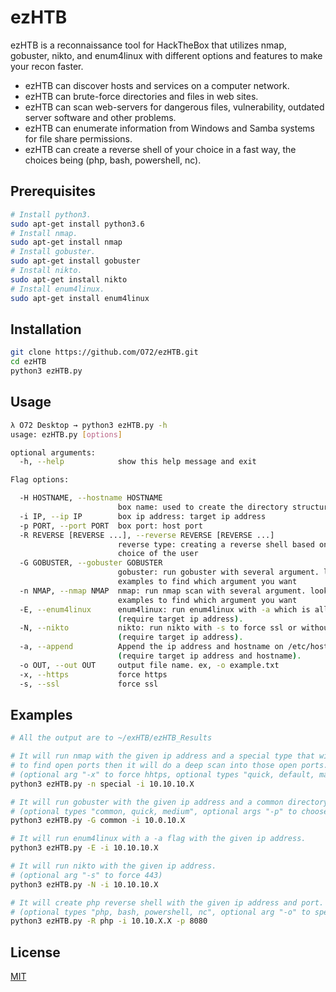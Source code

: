 # ezHTB
ezHTB is a reconnaissance tool for HackTheBox that utilizes nmap, gobuster, nikto, and enum4linux
with different options and features to make your recon faster. 

- ezHTB can discover hosts and services on a computer network.
- ezHTB can brute-force directories and files in web sites.
- ezHTB can scan web-servers for dangerous files, vulnerability, outdated server software and other problems.
- ezHTB can enumerate information from Windows and Samba systems for file share permissions.
- ezHTB can create a reverse shell of your choice in a fast way, the choices being (php, bash, powershell, nc).

## Prerequisites

```bash
# Install python3.
sudo apt-get install python3.6
# Install nmap.
sudo apt-get install nmap
# Install gobuster.
sudo apt-get install gobuster
# Install nikto.
sudo apt-get install nikto
# Install enum4linux.
sudo apt-get install enum4linux
```
## Installation
```bash
git clone https://github.com/O72/ezHTB.git
cd ezHTB
python3 ezHTB.py 
```
## Usage

```bash
λ O72 Desktop → python3 ezHTB.py -h
usage: ezHTB.py [options]

optional arguments:
  -h, --help            show this help message and exit

Flag options:

  -H HOSTNAME, --hostname HOSTNAME
                        box name: used to create the directory structure
  -i IP, --ip IP        box ip address: target ip address
  -p PORT, --port PORT  box port: host port
  -R REVERSE [REVERSE ...], --reverse REVERSE [REVERSE ...]
                        reverse type: creating a reverse shell based on the
                        choice of the user
  -G GOBUSTER, --gobuster GOBUSTER
                        gobuster: run gobuster with several argument. look at
                        examples to find which argument you want
  -n NMAP, --nmap NMAP  nmap: run nmap scan with several argument. look at
                        examples to find which argument you want
  -E, --enum4linux      enum4linux: run enum4linux with -a which is all.
                        (require target ip address).
  -N, --nikto           nikto: run nikto with -s to force ssl or without
                        (require target ip address).
  -a, --append          Append the ip address and hostname on /etc/hosts
                        (require target ip address and hostname).
  -o OUT, --out OUT     output file name. ex, -o example.txt
  -x, --https           force https
  -s, --ssl             force ssl
```

## Examples
```bash
# All the output are to ~/exHTB/ezHTB_Results

# It will run nmap with the given ip address and a special type that will check for all ports 
# to find open ports then it will do a deep scan into those open ports. 
# (optional arg "-x" to force hhtps, optional types "quick, default, maximum, special") 
python3 ezHTB.py -n special -i 10.10.10.X

# It will run gobuster with the given ip address and a common directory type that is found in ~/ezHTB/Files
# (optional types "common, quick, medium", optional args "-p" to choose a specific port 'defualt to 80/443 only')
python3 ezHTB.py -G common -i 10.0.10.X 

# It will run enum4linux with a -a flag with the given ip address.
python3 ezHTB.py -E -i 10.10.10.X

# It will run nikto with the given ip address. 
# (optional arg "-s" to force 443)
python3 ezHTB.py -N -i 10.10.10.X

# It will create php reverse shell with the given ip address and port. 
# (optional types "php, bash, powershell, nc", optional arg "-o" to specify output file name)
python3 ezHTB.py -R php -i 10.10.X.X -p 8080
```

## License
[MIT](https://github.com/O72/ezHTB/blob/master/LICENSE)